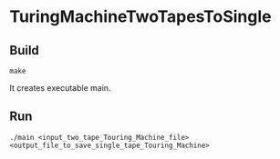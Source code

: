 # TuringMachineTwoTapesToSingle

## Build

```
make
```

It creates executable main.

## Run

```
./main <input_two_tape_Touring_Machine_file> <output_file_to_save_single_tape_Touring_Machine>
```
